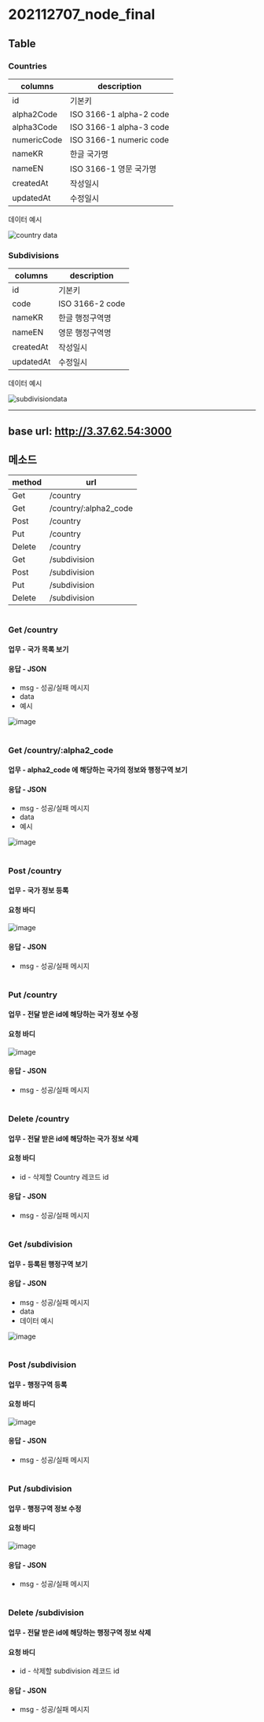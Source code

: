 # 202112707_node_final

## Table
### Countries
|columns|description|
|---|---|
|id|기본키|
|alpha2Code|ISO 3166-1 alpha-2 code|   
|alpha3Code|ISO 3166-1 alpha-3 code|   
|numericCode|ISO 3166-1 numeric code|   
|nameKR|한글 국가명|
|nameEN|ISO 3166-1 영문 국가명|
|createdAt|작성일시|
|updatedAt|수정일시|

데이터 예시

![country data](https://user-images.githubusercontent.com/73145656/122716676-85bb1800-d2a5-11eb-8cba-633afaea38aa.PNG)


### Subdivisions 
|columns|description|
|---|---|
|id|기본키|
|code|ISO 3166-2 code|   
|nameKR|한글 행정구역명|
|nameEN|영문 행정구역명|
|createdAt|작성일시|
|updatedAt|수정일시|

데이터 예시

![subdivisiondata](https://user-images.githubusercontent.com/73145656/122716683-881d7200-d2a5-11eb-8356-30c742912f29.PNG)

---
## base url: http://3.37.62.54:3000
## 메소드
|method|url|
|---|---|
|Get | /country|
| Get | /country/:alpha2_code|
| Post | /country|
| Put | /country|
| Delete | /country|
| Get | /subdivision|
| Post | /subdivision|
| Put | /subdivision           |
| Delete | /subdivision|
#
### Get /country 
#### 업무 - 국가 목록 보기
#### 응답 - JSON
- msg - 성공/실패 메시지
- data
- 예시

![image](https://user-images.githubusercontent.com/73145656/122719576-53131e80-d2a9-11eb-8053-4b5a527db03e.png)
#
### Get /country/:alpha2_code
#### 업무 - alpha2_code 에 해당하는 국가의 정보와 행정구역 보기
#### 응답 - JSON
- msg - 성공/실패 메시지
- data
- 예시

![image](https://user-images.githubusercontent.com/73145656/122720452-738fa880-d2aa-11eb-8f23-7adce3fc93d2.png)
#

### Post /country
#### 업무 - 국가 정보 등록
#### 요청 바디

![image](https://user-images.githubusercontent.com/73145656/122723216-a7200200-d2ad-11eb-9376-5a6da9605c3d.png)


#### 응답 - JSON
- msg - 성공/실패 메시지
#

### Put /country
#### 업무 - 전달 받은 id에 해당하는 국가 정보 수정
#### 요청 바디

![image](https://user-images.githubusercontent.com/73145656/122723286-c1f27680-d2ad-11eb-99ab-111f4f63a450.png)


#### 응답 - JSON
- msg - 성공/실패 메시지
#

### Delete /country
#### 업무 - 전달 받은 id에 해당하는 국가 정보 삭제
#### 요청 바디
- id - 삭제할 Country 레코드 id
#### 응답 - JSON
- msg - 성공/실패 메시지
#

### Get /subdivision
#### 업무 - 등록된 행정구역 보기
#### 응답 - JSON
- msg - 성공/실패 메시지
- data
- 데이터 예시

![image](https://user-images.githubusercontent.com/73145656/122722658-f0238680-d2ac-11eb-8bc9-e21b7e685ce9.png)
#

### Post /subdivision
#### 업무 - 행정구역 등록
#### 요청 바디

![image](https://user-images.githubusercontent.com/73145656/122723014-67591a80-d2ad-11eb-88c7-05bc13956c37.png)
#### 응답 - JSON
- msg - 성공/실패 메시지
#
### Put /subdivision
#### 업무 - 행정구역 정보 수정
#### 요청 바디

![image](https://user-images.githubusercontent.com/73145656/122723894-68d71280-d2ae-11eb-9558-78a5ec42ce07.png)
#### 응답 - JSON
- msg - 성공/실패 메시지
#

### Delete /subdivision
#### 업무 - 전달 받은 id에 해당하는 행정구역 정보 삭제
#### 요청 바디
- id - 삭제할 subdivision 레코드 id
#### 응답 - JSON
- msg - 성공/실패 메시지
#
